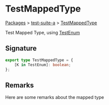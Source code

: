 # TestMappedType

[Packages](/) > [test-suite-a](/test-suite-a/) > [TestMappedType](/test-suite-a/testmappedtype-typealias/)

Test Mapped Type, using [TestEnum](/test-suite-a/testenum-enum/)

<a id="testmappedtype-signature"></a>

## Signature

```typescript
export type TestMappedType = {
    [K in TestEnum]: boolean;
};
```

<a id="testmappedtype-remarks"></a>

## Remarks

Here are some remarks about the mapped type
